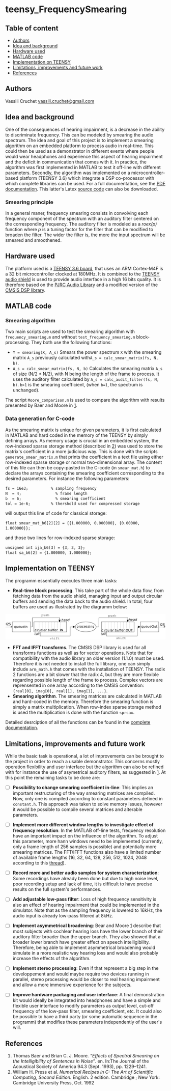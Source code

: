 # teensy_FrequencySmearing
## Table of content
- [Authors](#authors)
- [Idea and background](#idea-and-background)
- [Hardware used](#Hardware-used)
- [MATLAB code](#matlab-code)
- [Implementation on TEENSY](#implementation-on-teensy)
- [Limitations, improvements and future work](#limitations-improvements-and-future-work)
- [References](#references)

## Authors
Vassili Cruchet <vassili.cruchet@gmail.com>

## Idea and background
One of the consequences of hearing impairment, is a decrease in the ability to discriminate frequency. This can be modeled by smearing the audio spectrum. The idea and goal of this project is to implement a smearing algorithm on an embedded platform to process audio in real-time. This could then be used as a demonstrator in different events where people would wear headphones and experience this aspect of hearing impairment and the deficit in communication that comes with it. In practice, the algorithm was first implemented in MATLAB to test it off-line with different parameters. Secondly, the algorithm was implemented on a microcontroller-based platform (TEENSY 3.6) which integrate a DSP co-processor with which complete libraries can be used.
For a full documentation, see the [PDF documentation](Teensy_HI_Simulator_Documentation.pdf). This latter's Latex [source code](Teensy_HI_Simulator_Documentation_latex.zip) can also be downloaded.

### Smearing principle
In a general maner, frequency smearing consists in convolving each frequency component of the spectrum with an auditory filter centered on the corresponding frequency. The auditory filter is modeled as a _roex(p)_ function where _p_ is a tuning factor for the filter that can be modified to broaden the filter. The wider the filter is, the more the input spectrum will be smeared and smoothened.

## Hardware used
The platform used is a [TEENSY 3.6 board](https://www.pjrc.com/store/teensy36.html), that uses an ARM Cortex-M4F is a 32 bit microcontroller clocked at 180MHz. 
It is combined to the [TEENSY audio shield](https://www.pjrc.com/store/teensy3\_audio.html) is used to provide audio interface in a high 16 bits quality.
It is therefore based on the [PJRC Audio Library](https://www.pjrc.com/teensy/td_libs_Audio.html) and a modified version of the [CMSIS DSP library](https://www.keil.com/pack/doc/CMSIS/DSP/html/index.html).

## MATLAB code
### Smearing algorithm
Two main scripts are used to test the smearing algorithm with `frequency_smearing.m` and without `test_frequency_smearing.m` block-processing. They both use the following functions:

* `Y = smearing(X, A_s)` Smears the power spectrum `X` with the smearing matrix `A_s` previously calculated with`A_s = calc_smear_matrix(fs, N, b)`.
* `A_s = calc_smear_matrix(fs, N, b)` Calculates the smearing matrix `A_s` of size (N/2 * N/2), with N being the length of the frame to process. It uses the auditory filter calculated by `A_s = calc_audit_filter(fs, N, b)`. `b>1` is the smearing coefficient, (when `b=1`, the spectrum is unchanged).

The script `Moore_comparison.m` is used to compare the algorithm with results presented by Baer and Moore in [1](#references).
### Data generation for C-code
As the smearing matrix is unique for given parameters, it is first calculated in MATLAB and hard coded in the memory of the TEENSY by simply defining arrays. As memory usage is crucial in an embedded system, the row-indexed sparse storage method (described in [2](#references)) was used to store the matrix's coefficient in a more judicious way.
This is done with the scripts `generate_smear_matrix.m` that prints the coefficient in a text file using either row-indexed sparse storage or normal two-dimensional array. The content of this file can then be copy-pasted in the C-code (in `smear_mat.h`) to declare the arrays containing the smearing coefficient corresponding to the desired parameters. For instance the following parameters:
```
fs = 16e3;			% sampling frequency
N  = 4;				  % frame length
b  = 6;				  % smearing coefficient
tol = 1e-6;			% thershold used for compressed storage
```
will output this line of code for classical storage:
```
float smear_mat_b6[2][2] = {{1.000000, 0.000000}, {0.00000, 1.000000}};
```
and those two lines for row-indexed sparse storage:
```
unsigned int ija_b6[3] = {3, 3, 3};
float sa_b6[2] = {1.000000, 1.000000};
```

## Implementation on TEENSY
The programm essentially executes three main tasks:
* **Real-time block processing**. This take part of the whole data flow, from fetching data from the audio shield, managing input and output circular buffers and sending the data back to the audio shield. In total, four buffers are used as illustrated by the diagramm below: 

![picture](pictures/dataFlow.png)
* **FFT and IFFT transforms**. The CMSIS DSP library is used for all transforms functions as well as for vector operations. Note that for compatibility with the audio library an older version (1.1.0) must be used. Therefore it is not needed to install the full library, one can simply include `arm_math.h` that comes with the installation of TEENSY. The radix 2 functions are a bit slower that the radix 4, but they are more flexible regarding possible length of the frame to process. Complex vectors are reprensented in one array according to the CMSIS convention: `{real[0], imag[0], real[1], imag[1], ...}`.
* **Smearing algorithm**. The smearing matrices are calculated in MATLAB and hard-coded in the memory. Therefore the smearing function is simply a matrix multiplication. When row-index sparse storage method is used the multiplication is done with the function `sprsax`.

Detailed desrciption of all the functions can be found in the [complete documentation](Teensy_HI_Simulator_Documentation.pdf).

## Limitations, improvements and future work
While the basic task is operational, a lot of improvements can be brought to the project in order to reach a usable demonstrator. This concerns mostly operation flexibility and user interface but the algorithm can also be refined with for instance the use of asymetrical auditory filters, as suggested in [1](#references).
At this point the remaining tasks to be done are:
- [ ] **Possibility to change smearing coefficient in-line**: This implies an important restructuring of the way smearing matrices are compiled. Now, only one is compiled according to constant parameters defined in `constant.h`. This approach was taken to solve memory issues, however it would be possible to compile several matrices and alterable parameters.

- [ ] **Implement more different window lengths to investigate effect of frequency resolution**: In the MATLAB off-line tests, frequency resolution have an important impact on the influence of the algorithm. To adjust this parameter, more hann windows need to be implemented (currently, only a frame length of 256 samples is possible) and potentially more smearing matrices. The FFT/IFFT functions also have a limited number of available frame lengths (16, 32, 64, 128, 256, 512, 1024, 2048 according to this [thread](https://forum.pjrc.com/threads/35277-arm_math-h-and-the-FFT-audio-blocks)).

- [ ] **Record more and better audio samples for system characterization**: Some recordings have already been done but due to high noise level, poor recording setup and lack of time, it is difficult to have precise results on the full system's performances.

- [ ] **Add adjustable low-pass filter**: Loss of high frequency sensitivity is also an effect of hearing impairment that could be implemented in the simulator. Note that as the sampling frequency is lowered to 16kHz, the audio input is already low-pass filtered at 8kHz.

- [ ] **Implement asymmetrical broadening**: Bear and Moore [1](#references) describe that most subjects with cochlear hearing loss have the lower branch of their auditory filter broader than the upper branch. They also showed that a broader lower branch have greater effect on speech intelligibility. Therefore, being able to implement asymmetrical broadening would simulate in a more realistic way hearing loss and would also probably increase the effects of the algorithm.

- [ ] **Implement stereo processing**: Even if that represent a big step in the developpement and would maybe require two devices running in parallel, stereo processing would be closer to real hearing impairment and allow a more immersive experience for the subjects.

- [ ] **Improve hardware packaging and user interface**: A final demonstration kit would ideally be integrated into headphones and have a simple and flexible user interface to modify parameters as output level, cut-off frequency of the low-pass filter, smearing coefficient, etc. It could also be possible to have a third party (or some automatic sequence in the programm) that modifies these parameters independently of the user's will.

## References
1. Thomas Baer and Brian C. J. Moore. _“Effects of Spectral Smearing on the Intelligibility of Sentences in Noise”_. en. In:The Journal of the Acoustical Society of America 94.3 (Sept. 1993), pp. 1229–1241.
2. William H. Press et al. _Numerical Recipes in C: The Art of Scientific Computing, Second Edition._ English. 2 edition. Cambridge ; New York: Cambridge University Press, Oct. 1992

